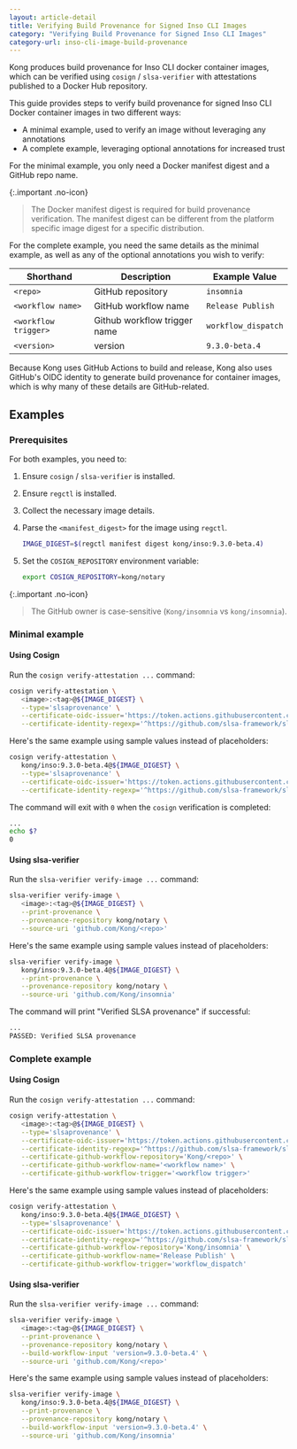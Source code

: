 ```yaml
---
layout: article-detail
title: Verifying Build Provenance for Signed Inso CLI Images
category: "Verifying Build Provenance for Signed Inso CLI Images"
category-url: inso-cli-image-build-provenance
---
```


Kong produces build provenance for Inso CLI docker container images, which can be verified using `cosign` / `slsa-verifier` with attestations published to a Docker Hub repository.

This guide provides steps to verify build provenance for signed Inso CLI Docker container images in two different ways:

* A minimal example, used to verify an image without leveraging any annotations
* A complete example, leveraging optional annotations for increased trust

For the minimal example, you only need a Docker manifest digest and a GitHub repo name.

{:.important .no-icon}
> The Docker manifest digest is required for build provenance verification. The manifest digest can be different from the platform specific image digest for a specific distribution.

For the complete example, you need the same details as the minimal example, as well as any of the optional annotations you wish to verify:

| Shorthand | Description | Example Value |
|---|---|---|
| `<repo>` | GitHub repository | `insomnia` |
| `<workflow name>` | GitHub workflow name | `Release Publish` |
| `<workflow trigger>` | Github workflow trigger name | `workflow_dispatch` |
| `<version>` | version | `9.3.0-beta.4` |

Because Kong uses GitHub Actions to build and release, Kong also uses GitHub's OIDC identity to generate build provenance for container images, which is why many of these details are GitHub-related.

## Examples

### Prerequisites

For both examples, you need to:

1. Ensure `cosign` / `slsa-verifier` is installed.

2. Ensure `regctl` is installed.

3. Collect the necessary image details.

4. Parse the `<manifest_digest>` for the image using `regctl`.

   ```sh
   IMAGE_DIGEST=$(regctl manifest digest kong/inso:9.3.0-beta.4)
   ```

5. Set the `COSIGN_REPOSITORY` environment variable:

   ```sh
   export COSIGN_REPOSITORY=kong/notary
   ```

{:.important .no-icon}
> The GitHub owner is case-sensitive (`Kong/insomnia` vs `kong/insomnia`).

### Minimal example

#### Using Cosign

Run the `cosign verify-attestation ...` command:

```sh
cosign verify-attestation \
   <image>:<tag>@${IMAGE_DIGEST} \
   --type='slsaprovenance' \
   --certificate-oidc-issuer='https://token.actions.githubusercontent.com' \
   --certificate-identity-regexp='^https://github.com/slsa-framework/slsa-github-generator/.github/workflows/generator_container_slsa3.yml@refs/tags/v[0-9]+.[0-9]+.[0-9]+$'
```

Here's the same example using sample values instead of placeholders:

```sh
cosign verify-attestation \
   kong/inso:9.3.0-beta.4@${IMAGE_DIGEST} \
   --type='slsaprovenance' \
   --certificate-oidc-issuer='https://token.actions.githubusercontent.com' \
   --certificate-identity-regexp='^https://github.com/slsa-framework/slsa-github-generator/.github/workflows/generator_container_slsa3.yml@refs/tags/v[0-9]+.[0-9]+.[0-9]+$'
```

The command will exit with `0` when the `cosign` verification is completed:

```sh
...
echo $?
0
```

#### Using slsa-verifier

Run the `slsa-verifier verify-image ...` command:

```sh
slsa-verifier verify-image \
   <image>:<tag>@${IMAGE_DIGEST} \
   --print-provenance \
   --provenance-repository kong/notary \
   --source-uri 'github.com/Kong/<repo>'
```

Here's the same example using sample values instead of placeholders:

```sh
slsa-verifier verify-image \
   kong/inso:9.3.0-beta.4@${IMAGE_DIGEST} \
   --print-provenance \
   --provenance-repository kong/notary \
   --source-uri 'github.com/Kong/insomnia'
```

The command will print "Verified SLSA provenance" if successful:

```sh
...
PASSED: Verified SLSA provenance
```

### Complete example

#### Using Cosign

Run the `cosign verify-attestation ...` command:

```sh
cosign verify-attestation \
   <image>:<tag>@${IMAGE_DIGEST} \
   --type='slsaprovenance' \
   --certificate-oidc-issuer='https://token.actions.githubusercontent.com' \
   --certificate-identity-regexp='^https://github.com/slsa-framework/slsa-github-generator/.github/workflows/generator_container_slsa3.yml@refs/tags/v[0-9]+.[0-9]+.[0-9]+$' \
   --certificate-github-workflow-repository='Kong/<repo>' \
   --certificate-github-workflow-name='<workflow name>' \
   --certificate-github-workflow-trigger='<workflow trigger>'
```

Here's the same example using sample values instead of placeholders:

```sh
cosign verify-attestation \
   kong/inso:9.3.0-beta.4@${IMAGE_DIGEST} \
   --type='slsaprovenance' \
   --certificate-oidc-issuer='https://token.actions.githubusercontent.com' \
   --certificate-identity-regexp='^https://github.com/slsa-framework/slsa-github-generator/.github/workflows/generator_container_slsa3.yml@refs/tags/v[0-9]+.[0-9]+.[0-9]+$' \
   --certificate-github-workflow-repository='Kong/insomnia' \
   --certificate-github-workflow-name='Release Publish' \
   --certificate-github-workflow-trigger='workflow_dispatch'
```

#### Using slsa-verifier

Run the `slsa-verifier verify-image ...` command:

```sh
slsa-verifier verify-image \
   <image>:<tag>@${IMAGE_DIGEST} \
   --print-provenance \
   --provenance-repository kong/notary \
   --build-workflow-input 'version=9.3.0-beta.4' \
   --source-uri 'github.com/Kong/<repo>'
```

Here's the same example using sample values instead of placeholders:

```sh
slsa-verifier verify-image \
   kong/inso:9.3.0-beta.4@${IMAGE_DIGEST} \
   --print-provenance \
   --provenance-repository kong/notary \
   --build-workflow-input 'version=9.3.0-beta.4' \
   --source-uri 'github.com/Kong/insomnia'
```
